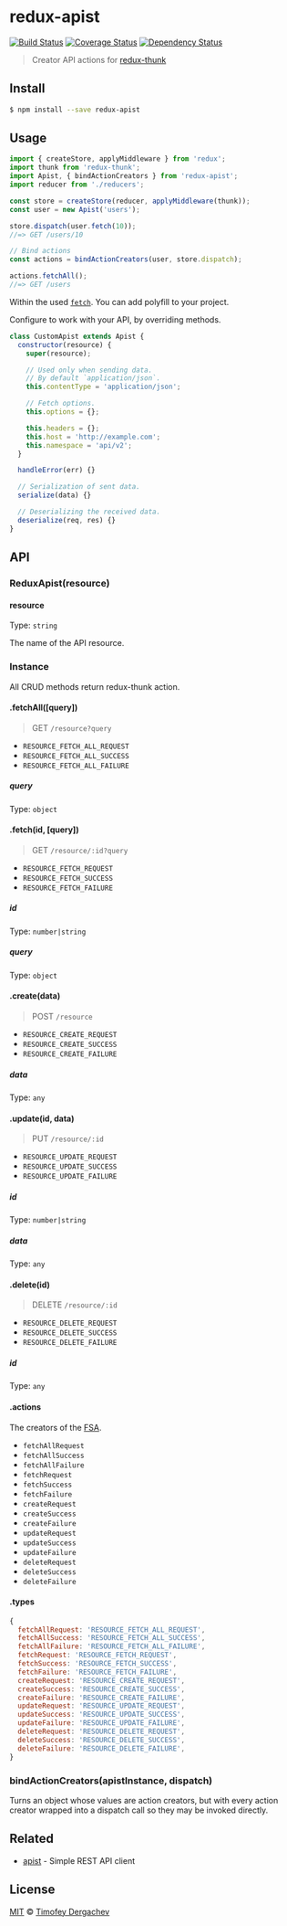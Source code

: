 # redux-apist

[![Build Status][buildstat-image]][buildstat-url] [![Coverage Status][coverage-image]][coverage-url] [![Dependency Status][depstat-image]][depstat-url]

> Creator API actions for [redux-thunk](https://github.com/gaearon/redux-thunk)

## Install

```bash
$ npm install --save redux-apist
```

## Usage

```js
import { createStore, applyMiddleware } from 'redux';
import thunk from 'redux-thunk';
import Apist, { bindActionCreators } from 'redux-apist';
import reducer from './reducers';

const store = createStore(reducer, applyMiddleware(thunk));
const user = new Apist('users');

store.dispatch(user.fetch(10));
//=> GET /users/10

// Bind actions
const actions = bindActionCreators(user, store.dispatch);

actions.fetchAll();
//=> GET /users
```

Within the used [`fetch`](https://fetch.spec.whatwg.org/). You can add polyfill to your project.

Configure to work with your API, by overriding methods.

```js
class CustomApist extends Apist {
  constructor(resource) {
    super(resource);

    // Used only when sending data.
    // By default `application/json`.
    this.contentType = 'application/json';

    // Fetch options.
    this.options = {};

    this.headers = {};
    this.host = 'http://example.com';
    this.namespace = 'api/v2';
  }

  handleError(err) {}

  // Serialization of sent data.
  serialize(data) {}

  // Deserializing the received data.
  deserialize(req, res) {}
}
```

## API

### ReduxApist(resource)

#### resource

Type: `string`

The name of the API resource.

### Instance

All CRUD methods return redux-thunk action.

#### .fetchAll([query])

> GET `/resource?query`

* `RESOURCE_FETCH_ALL_REQUEST`
* `RESOURCE_FETCH_ALL_SUCCESS`
* `RESOURCE_FETCH_ALL_FAILURE`

##### query

Type: `object`

#### .fetch(id, [query])

> GET `/resource/:id?query`

* `RESOURCE_FETCH_REQUEST`
* `RESOURCE_FETCH_SUCCESS`
* `RESOURCE_FETCH_FAILURE`

##### id

Type: `number|string`

##### query

Type: `object`

#### .create(data)

> POST `/resource`

* `RESOURCE_CREATE_REQUEST`
* `RESOURCE_CREATE_SUCCESS`
* `RESOURCE_CREATE_FAILURE`

##### data

Type: `any`

#### .update(id, data)

> PUT `/resource/:id`

* `RESOURCE_UPDATE_REQUEST`
* `RESOURCE_UPDATE_SUCCESS`
* `RESOURCE_UPDATE_FAILURE`

##### id

Type: `number|string`

##### data

Type: `any`

#### .delete(id)

> DELETE `/resource/:id`

* `RESOURCE_DELETE_REQUEST`
* `RESOURCE_DELETE_SUCCESS`
* `RESOURCE_DELETE_FAILURE`

##### id

Type: `any`

#### .actions

The creators of the [FSA](https://github.com/acdlite/flux-standard-action).

* `fetchAllRequest`
* `fetchAllSuccess`
* `fetchAllFailure`
* `fetchRequest`
* `fetchSuccess`
* `fetchFailure`
* `createRequest`
* `createSuccess`
* `createFailure`
* `updateRequest`
* `updateSuccess`
* `updateFailure`
* `deleteRequest`
* `deleteSuccess`
* `deleteFailure`

#### .types

```js
{
  fetchAllRequest: 'RESOURCE_FETCH_ALL_REQUEST',
  fetchAllSuccess: 'RESOURCE_FETCH_ALL_SUCCESS',
  fetchAllFailure: 'RESOURCE_FETCH_ALL_FAILURE',
  fetchRequest: 'RESOURCE_FETCH_REQUEST',
  fetchSuccess: 'RESOURCE_FETCH_SUCCESS',
  fetchFailure: 'RESOURCE_FETCH_FAILURE',
  createRequest: 'RESOURCE_CREATE_REQUEST',
  createSuccess: 'RESOURCE_CREATE_SUCCESS',
  createFailure: 'RESOURCE_CREATE_FAILURE',
  updateRequest: 'RESOURCE_UPDATE_REQUEST',
  updateSuccess: 'RESOURCE_UPDATE_SUCCESS',
  updateFailure: 'RESOURCE_UPDATE_FAILURE',
  deleteRequest: 'RESOURCE_DELETE_REQUEST',
  deleteSuccess: 'RESOURCE_DELETE_SUCCESS',
  deleteFailure: 'RESOURCE_DELETE_FAILURE',
}
```

### bindActionCreators(apistInstance, dispatch)

Turns an object whose values are action creators, but with every action creator wrapped into a dispatch call so they may be invoked directly.

## Related

* [apist](https://github.com/exeto/apist) - Simple REST API client

## License

[MIT](LICENSE.md) © [Timofey Dergachev](https://exeto.me/)

[buildstat-url]: https://travis-ci.org/exeto/redux-apist?branch=master
[buildstat-image]: https://img.shields.io/travis/exeto/redux-apist/master.svg?style=flat-square
[coverage-url]: https://coveralls.io/github/exeto/redux-apist?branch=master
[coverage-image]: https://img.shields.io/coveralls/exeto/redux-apist/master.svg?style=flat-square
[depstat-url]: https://david-dm.org/exeto/redux-apist#info=Dependencies
[depstat-image]: https://img.shields.io/david/exeto/redux-apist.svg?style=flat-square

